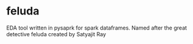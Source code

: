 # feluda
EDA tool written in pysaprk for spark dataframes.
Named after the great detective feluda created by Satyajit Ray
